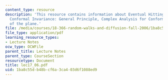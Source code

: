 ```yaml
---
content_type: resource
description: 'This resource contains information about Eventual Hitting Probability,
  Conformal Invariance: General Principle, Complex Analysis for Conformal Mappings
  of the plane.'
file: /media/courses/18-366-random-walks-and-diffusion-fall-2006/1ba8c55db48bcf6a3ca403d6f1088ed9_lec17_06.pdf
file_type: application/pdf
learning_resource_types:
- Lecture Notes
ocw_type: OCWFile
parent_title: Lecture Notes
parent_type: CourseSection
resourcetype: Document
title: lec17_06.pdf
uid: 1ba8c55d-b48b-cf6a-3ca4-03d6f1088ed9
---
```

